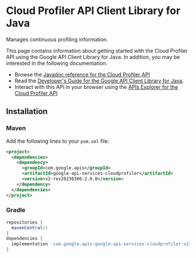# Cloud Profiler API Client Library for Java

Manages continuous profiling information.

This page contains information about getting started with the Cloud Profiler API
using the Google API Client Library for Java. In addition, you may be interested
in the following documentation:

* Browse the [Javadoc reference for the Cloud Profiler API][javadoc]
* Read the [Developer's Guide for the Google API Client Library for Java][google-api-client].
* Interact with this API in your browser using the [APIs Explorer for the Cloud Profiler API][api-explorer]

## Installation

### Maven

Add the following lines to your `pom.xml` file:

```xml
<project>
  <dependencies>
    <dependency>
      <groupId>com.google.apis</groupId>
      <artifactId>google-api-services-cloudprofiler</artifactId>
      <version>v2-rev20230306-2.0.0</version>
    </dependency>
  </dependencies>
</project>
```

### Gradle

```gradle
repositories {
  mavenCentral()
}
dependencies {
  implementation 'com.google.apis:google-api-services-cloudprofiler:v2-rev20230306-2.0.0'
}
```

[javadoc]: https://googleapis.dev/java/google-api-services-cloudprofiler/latest/index.html
[google-api-client]: https://github.com/googleapis/google-api-java-client/
[api-explorer]: https://developers.google.com/apis-explorer/#p/cloudprofiler/v1/
